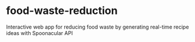 # food-waste-reduction
Interactive web app for reducing food waste by generating real-time recipe ideas with Spoonacular API
